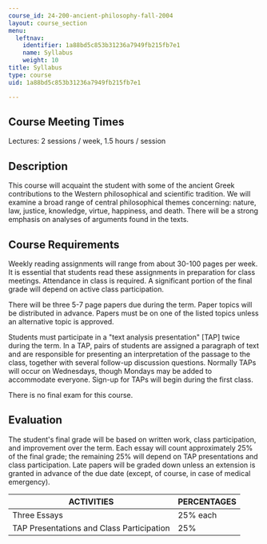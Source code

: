```yaml
---
course_id: 24-200-ancient-philosophy-fall-2004
layout: course_section
menu:
  leftnav:
    identifier: 1a88bd5c853b31236a7949fb215fb7e1
    name: Syllabus
    weight: 10
title: Syllabus
type: course
uid: 1a88bd5c853b31236a7949fb215fb7e1

---
```


Course Meeting Times
--------------------

Lectures: 2 sessions / week, 1.5 hours / session

Description
-----------

This course will acquaint the student with some of the ancient Greek contributions to the Western philosophical and scientific tradition. We will examine a broad range of central philosophical themes concerning: nature, law, justice, knowledge, virtue, happiness, and death. There will be a strong emphasis on analyses of arguments found in the texts.

Course Requirements
-------------------

Weekly reading assignments will range from about 30-100 pages per week. It is essential that students read these assignments in preparation for class meetings. Attendance in class is required. A significant portion of the final grade will depend on active class participation.

There will be three 5-7 page papers due during the term. Paper topics will be distributed in advance. Papers must be on one of the listed topics unless an alternative topic is approved.

Students must participate in a "text analysis presentation" \[TAP\] twice during the term. In a TAP, pairs of students are assigned a paragraph of text and are responsible for presenting an interpretation of the passage to the class, together with several follow-up discussion questions. Normally TAPs will occur on Wednesdays, though Mondays may be added to accommodate everyone. Sign-up for TAPs will begin during the first class.

There is no final exam for this course.

Evaluation
----------

The student's final grade will be based on written work, class participation, and improvement over the term. Each essay will count approximately 25% of the final grade; the remaining 25% will depend on TAP presentations and class participation. Late papers will be graded down unless an extension is granted in advance of the due date (except, of course, in case of medical emergency).

| ACTIVITIES | PERCENTAGES |
| --- | --- |
| Three Essays | 25% each |
| TAP Presentations and Class Participation | 25%